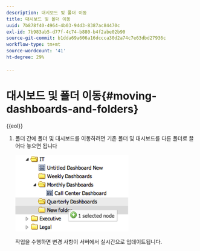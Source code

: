 ```yaml
---
description: 대시보드 및 폴더 이동
title: 대시보드 및 폴더 이동
uuid: 7b878f40-4964-4b03-94d3-8387ac84470c
exl-id: 7b983ab5-d77f-4c74-b880-b4f2abe02b90
source-git-commit: b1dda69a606a16dccca30d2a74c7e63dbd27936c
workflow-type: tm+mt
source-wordcount: '41'
ht-degree: 29%

---
```


# 대시보드 및 폴더 이동{#moving-dashboards-and-folders}

{{eol}}

1. 폴더 간에 폴더 및 대시보드를 이동하려면 기존 폴더 및 대시보드를 다른 폴더로 끌어다 놓으면 됩니다

   ![](assets/move_folder.png)

   작업을 수행하면 변경 사항이 서버에서 실시간으로 업데이트됩니다.
